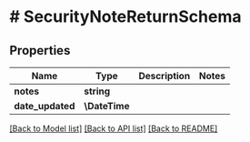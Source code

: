 # # SecurityNoteReturnSchema

## Properties

Name | Type | Description | Notes
------------ | ------------- | ------------- | -------------
**notes** | **string** |  |
**date_updated** | **\DateTime** |  |

[[Back to Model list]](../../README.md#models) [[Back to API list]](../../README.md#endpoints) [[Back to README]](../../README.md)
